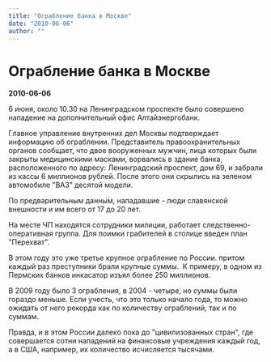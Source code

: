 ```yaml
---
title: "Ограбление банка в Москве"
date: "2010-06-06"
author: ""
---
```


# Ограбление банка в Москве

**2010-06-06** 

6 июня, около 10.30 на Ленинградском проспекте было совершено нападение на дополнительный офис Алтайэнергобанк.

Главное управление внутренних дел Москвы подтверждает информацию об ограблении. Представитель правоохранительных органов сообщает, что двое вооруженных мужчин, лица которых были закрыты медицинскими масками, ворвались в здание банка, расположенного по адресу: Ленинградский проспект, дом 69, и забрали из кассы 6 миллионов рублей. После этого они скрылись на зеленом автомобиле "ВАЗ" десятой модели.

По предварительным данным, нападавшие - люди славянской внешности и им  всего от 17 до 20 лет.

На месте ЧП находятся сотрудники милиции, работает следственно-оперативная группа. Для поимки грабителей в столице введен план "Перехват".

В этом году это уже третье крупное ограбление по России. притом каждый раз преступники брали крупные суммы.  К примеру, в одном из Пермских банков инкасатор изъял более 250 миллионов.

В 2009 году было 3 ограбления, в 2004 - четыре, но суммы были гораздо меньше. Если учесть, что это только начало года, то можно ожидать от него рекорда как по количеству ограблений, так и по суммам.

Правда, и в этом России далеко пока до "цивилизованных стран", где совершается сотни нападений на финансовые учреждения каждый год, а в США, например, их количество исчисляется тысячами.